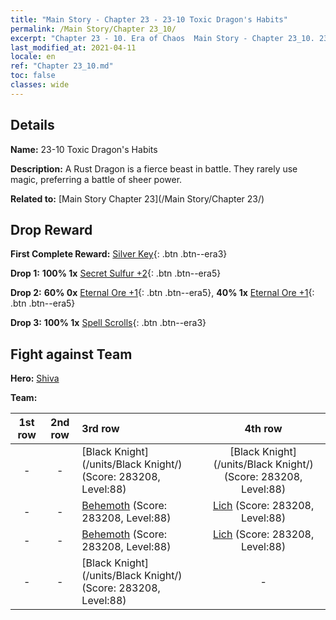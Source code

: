 ```yaml
---
title: "Main Story - Chapter 23 - 23-10 Toxic Dragon's Habits"
permalink: /Main Story/Chapter 23_10/
excerpt: "Chapter 23 - 10. Era of Chaos  Main Story - Chapter 23_10. 23-10 Toxic Dragon's Habits"
last_modified_at: 2021-04-11
locale: en
ref: "Chapter 23_10.md"
toc: false
classes: wide
---
```


## Details

 **Name:** 23-10 Toxic Dragon's Habits

 **Description:** A Rust Dragon is a fierce beast in battle. They rarely use magic, preferring a battle of sheer power.

 **Related to:** [Main Story Chapter 23](/Main Story/Chapter 23/)

## Drop Reward

 **First Complete Reward:** [Silver Key](/Items/con_693/){: .btn .btn--era3}

 **Drop 1:** **100% 1x** [Secret Sulfur +2](/Items/mat_78/){: .btn .btn--era5}

 **Drop 2:** **60% 0x** [Eternal Ore +1](/Items/mat_68/){: .btn .btn--era5}, **40% 1x** [Eternal Ore +1](/Items/mat_68/){: .btn .btn--era5}

 **Drop 3:** **100% 1x** [Spell Scrolls](/Items/con_694/){: .btn .btn--era3}


## Fight against Team
 **Hero:** [Shiva](/heroes/Shiva/)

 **Team:**


  | 1st row | 2nd row | 3rd row | 4th row |
  |:----:|:----:|:----|:----:|
  | - | - | [Black Knight](/units/Black Knight/) (Score: 283208, Level:88)  | [Black Knight](/units/Black Knight/) (Score: 283208, Level:88)  |
  | - | - | [Behemoth](/units/Behemoth/) (Score: 283208, Level:88)  | [Lich](/units/Lich/) (Score: 283208, Level:88)  |
  | - | - | [Behemoth](/units/Behemoth/) (Score: 283208, Level:88)  | [Lich](/units/Lich/) (Score: 283208, Level:88)  |
  | - | - | [Black Knight](/units/Black Knight/) (Score: 283208, Level:88)  | - |


